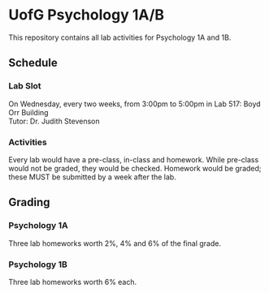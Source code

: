 # UofG Psychology 1A/B
This repository contains all lab activities for Psychology 1A and 1B.

## Schedule
### Lab Slot
On Wednesday, every two weeks, from 3:00pm to 5:00pm in Lab 517: Boyd Orr Building <br />
Tutor: Dr. Judith Stevenson

### Activities
Every lab would have a pre-class, in-class and homework. While pre-class would not be graded, they would be checked. Homework would be graded; these MUST be submitted by a week after the lab.

## Grading
### Psychology 1A
Three lab homeworks worth 2%, 4% and 6% of the final grade.

### Psychology 1B
Three lab homeworks worth 6% each.